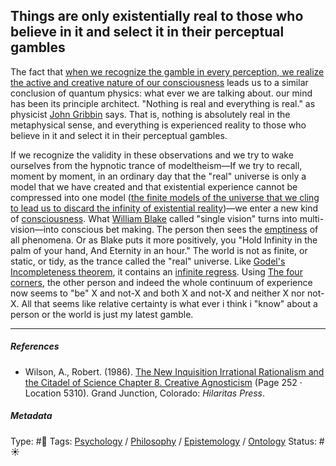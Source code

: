 ## Things are only existentially real to those who believe in it and select it in their perceptual gambles

The fact that [when we recognize the gamble in every perception, we realize the active and creative nature of our consciousness](When%20we%20recognize%20the%20gamble%20in%20every%20perception,%20we%20realize%20the%20active%20and%20creative%20nature%20of%20our%20consciousness.md) leads us to a similar conclusion of quantum physics: what ever we are talking about. our mind has been its principle architect. "Nothing is real and everything is real." as physicist [John Gribbin]() says. That is, nothing is absolutely real in the metaphysical sense, and everything is experienced reality to those who believe in it and select it in their perceptual gambles. 

If we recognize the validity in these observations and we try to wake ourselves from the hypnotic trance of modeltheism—If we try to recall, moment by moment, in an ordinary day that the "real" universe is only a model that we have created and that existential experience cannot be compressed into one model ([the finite models of the universe that we cling to lead us to discard the infinity of existential reality](The%20finite%20models%20of%20the%20universe%20that%20we%20cling%20to%20lead%20us%20to%20discard%20the%20infinity%20of%20existential%20reality.md))—we enter a new kind of [consciousness](Consciousness.md). What [William Blake]() called "single vision" turns into multi-vision—into conscious bet making. The person then sees the [emptiness](Emptiness.md) of all phenomena. Or as Blake puts it more positively, you "Hold Infinity in the palm of your hand, And Eternity in an hour." The world is not as finite, or static, or tidy, as the trance called the "real" universe. Like [Godel's Incompleteness theorem](), it contains an [infinite regress](Infinite%20Regress.md). Using [The four corners](), the other person and indeed the whole continuum of experience now seems to "be" X and not-X and both X and not-X and neither X nor not-X. All that seems like relative certainty is what ever i think i "know" about a person or the world is just my latest gamble. 

---

##### References

* Wilson, A., Robert. (1986). [The New Inquisition Irrational Rationalism and the Citadel of Science Chapter 8. Creative Agnosticism](The%20New%20Inquisition%20Irrational%20Rationalism%20and%20the%20Citadel%20of%20Science%20Chapter%208.%20Creative%20Agnosticism.md) (Page 252 · Location 5310). Grand Junction, Colorado: *Hilaritas Press*.

##### Metadata

Type: #🔴 
Tags: [Psychology](Psychology.md) / [Philosophy](Philosophy.md) / [Epistemology](Epistemology.md) / [Ontology](Ontology.md)
Status: #☀️ 
